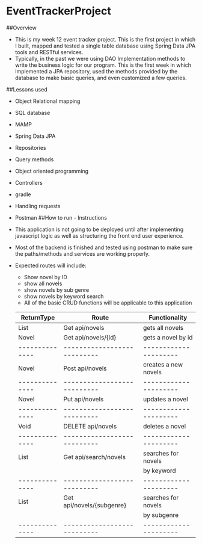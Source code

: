 # EventTrackerProject

##Overview
- This is my week 12 event tracker project. This is the first project in which I built, mapped and tested a single table database using Spring Data JPA tools and RESTful services.
- Typically, in the past we were using DAO Implementation methods to write the business logic for our program. This is the first week in which implemented a JPA repository, used the methods provided by the database to make basic queries, and even customized a few queries.

##Lessons used
- Object Relational mapping
- SQL database
- MAMP
- Spring Data JPA
- Repositories
- Query methods
- Object oriented programming
- Controllers
- gradle
- Handling requests
- Postman
##How to run - Instructions
- This application is not going to be deployed until after implementing javascript logic as well as structuring the front end user experience.
- Most of the backend is finished and tested using postman to make sure the paths/methods and services are working properly.
- Expected routes will include:
  - Show novel by ID
  - show all novels
  - show novels by sub genre
  - show novels by keyword search
  - All of the basic CRUD functions will be applicable to this application

  |ReturnType    |Route                      |Functionality        |
  |--------------|---------------------------|---------------------|
  |List<Novel>   | Get api/novels            | gets all novels     |
  |Novel         | Get api/novels/{id}       | gets a novel by id  |
  |--------------|---------------------------|---------------------|
  |Novel         | Post api/novels           | creates a new novels|
  |--------------|---------------------------|---------------------|
  |Novel         | Put api/novels            | updates a novel     |
  |--------------|---------------------------|---------------------|
  |Void          | DELETE api/novels         | deletes a novel     |
  |--------------|---------------------------|---------------------|
  |List<Novel>   | Get api/search/novels     | searches for novels |
  |              |                           | by keyword          |
  |--------------|---------------------------|---------------------|
  |List<Novel>   | Get api/novels/{subgenre} | searches for novels |
  |              |                           | by subgenre         |
  |--------------|---------------------------|---------------------|
